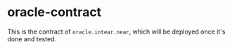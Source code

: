# oracle-contract

This is the contract of `oracle.intear.near`, which will be deployed once it's done and tested.

